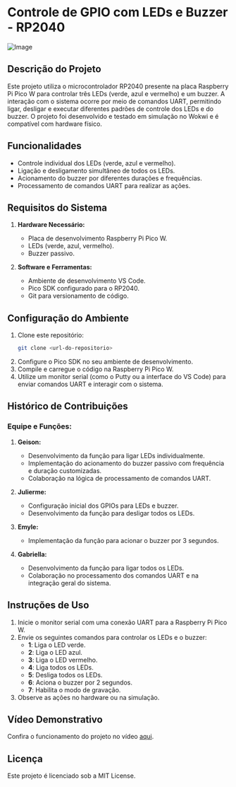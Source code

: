 # Controle de GPIO com LEDs e Buzzer - RP2040

![Image](https://github.com/user-attachments/assets/d50b85b8-d484-4839-93d8-4390087bf2cf)

## Descrição do Projeto
Este projeto utiliza o microcontrolador RP2040 presente na placa Raspberry Pi Pico W para controlar três LEDs (verde, azul e vermelho) e um buzzer. A interação com o sistema ocorre por meio de comandos UART, permitindo ligar, desligar e executar diferentes padrões de controle dos LEDs e do buzzer. O projeto foi desenvolvido e testado em simulação no Wokwi e é compatível com hardware físico.

## Funcionalidades
- Controle individual dos LEDs (verde, azul e vermelho).
- Ligação e desligamento simultâneo de todos os LEDs.
- Acionamento do buzzer por diferentes durações e frequências.
- Processamento de comandos UART para realizar as ações.

## Requisitos do Sistema
1. **Hardware Necessário:**
   - Placa de desenvolvimento Raspberry Pi Pico W.
   - LEDs (verde, azul, vermelho).
   - Buzzer passivo.

2. **Software e Ferramentas:**
   - Ambiente de desenvolvimento VS Code.
   - Pico SDK configurado para o RP2040.
   - Git para versionamento de código.

## Configuração do Ambiente
1. Clone este repositório:
   ```bash
   git clone <url-do-repositorio>
   ```
2. Configure o Pico SDK no seu ambiente de desenvolvimento.
3. Compile e carregue o código na Raspberry Pi Pico W.
4. Utilize um monitor serial (como o Putty ou a interface do VS Code) para enviar comandos UART e interagir com o sistema.

## Histórico de Contribuições
### **Equipe e Funções:**

1. **Geison:**
   - Desenvolvimento da função para ligar LEDs individualmente.
   - Implementação do acionamento do buzzer passivo com frequência e duração customizadas.
   - Colaboração na lógica de processamento de comandos UART.

2. **Julierme:**
   - Configuração inicial dos GPIOs para LEDs e buzzer.
   - Desenvolvimento da função para desligar todos os LEDs.

3. **Emyle:**
   - Implementação da função para acionar o buzzer por 3 segundos.

4. **Gabriella:**
   - Desenvolvimento da função para ligar todos os LEDs.
   - Colaboração no processamento dos comandos UART e na integração geral do sistema.

## Instruções de Uso
1. Inicie o monitor serial com uma conexão UART para a Raspberry Pi Pico W.
2. Envie os seguintes comandos para controlar os LEDs e o buzzer:
   - **1**: Liga o LED verde.
   - **2**: Liga o LED azul.
   - **3**: Liga o LED vermelho.
   - **4**: Liga todos os LEDs.
   - **5**: Desliga todos os LEDs.
   - **6**: Aciona o buzzer por 2 segundos.
   - **7**: Habilita o modo de gravação.
3. Observe as ações no hardware ou na simulação.

## Vídeo Demonstrativo
Confira o funcionamento do projeto no vídeo [aqui](https://drive.google.com/drive/folders/162CqwnEsd-BY1bFBg7GOnQ0X8qpqYdgB?usp=sharing).

## Licença
Este projeto é licenciado sob a MIT License.


